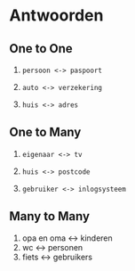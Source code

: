 # Antwoorden

## One to One
1.     persoon <-> paspoort
2.     auto <-> verzekering 
3.     huis <-> adres

## One to Many
1.     eigenaar <-> tv
2.     huis <-> postcode
3.     gebruiker <-> inlogsysteem
   
## Many to Many
1.    opa en oma <-> kinderen
2.    wc <-> personen
3.    fiets   <-> gebruikers